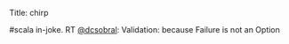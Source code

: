 Title: chirp

#scala in-joke. RT <a href="http://twitter.com/dcsobral">@dcsobral</a>: Validation: because Failure is not an Option
